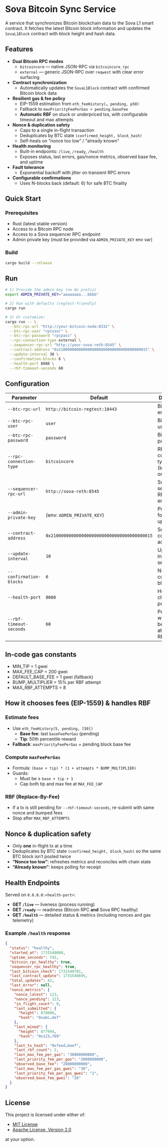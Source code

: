 # Sova Bitcoin Sync Service

A service that synchronizes Bitcoin blockchain data to the Sova L1 smart contract. It fetches the latest Bitcoin block information and updates the `SovaL1Block` contract with block height and hash data.

## Features

- **Dual Bitcoin RPC modes**
  - `bitcoincore` — native JSON-RPC via `bitcoincore_rpc`
  - `external` — generic JSON-RPC over `reqwest` with clear error surfacing
- **Contract synchronization**
  - Automatically updates the `SovaL1Block` contract with confirmed Bitcoin block data
- **Resilient gas & fee policy**
  - EIP-1559 estimation from `eth_feeHistory(… pending, p50)`
  - Fallback to `maxPriorityFeePerGas + pending.baseFee`
  - **Automatic RBF** on stuck or underpriced txs, with configurable timeout and max attempts
- **Nonce & duplication safety**
  - Caps to a single in-flight transaction
  - Deduplicates by BTC state `(confirmed_height, block_hash)`
  - Self-heals on “nonce too low” / “already known”
- **Health monitoring**
  - Built-in endpoints: `/live`, `/ready`, `/health`
  - Exposes status, last errors, gas/nonce metrics, observed base fee, and uptime
- **Fault tolerance**
  - Exponential backoff with jitter on transient RPC errors
- **Configurable confirmations**
  - Uses N-blocks back (default: 6) for safe BTC finality

## Quick Start

### Prerequisites

- Rust (latest stable version)
- Access to a Bitcoin RPC node
- Access to a Sova sequencer RPC endpoint
- Admin private key (must be provided via `ADMIN_PRIVATE_KEY` env var)

### Build

```bash
cargo build --release
```

## Run

```bash
# 1) Provide the admin key (no 0x prefix)
export ADMIN_PRIVATE_KEY="aaaaaaaa...bbbb"

# 2) Run with defaults (regtest-friendly)
cargo run

# 3) Or customize:
cargo run -- \
  --btc-rpc-url "http://your-bitcoin-node:8332" \
  --btc-rpc-user "rpcuser" \
  --btc-rpc-password "rpcpass" \
  --rpc-connection-type external \
  --sequencer-rpc-url "http://your-sova-reth:8545" \
  --contract-address "0x2100000000000000000000000000000000000015" \
  --update-interval 30 \
  --confirmation-blocks 6 \
  --health-port 8080 \
  --rbf-timeout-seconds 60
```

## Configuration

| Parameter | Default | Description |
|-----------|---------|-------------|
| `--btc-rpc-url` | `http://bitcoin-regtest:18443` | Bitcoin RPC endpoint |
| `--btc-rpc-user` | `user` | Bitcoin RPC username |
| `--btc-rpc-password` | `password` | Bitcoin RPC password |
| `--rpc-connection-type` | `bitcoincore` | RPC connection type (`bitcoincore` or `external`) |
| `--sequencer-rpc-url` | `http://sova-reth:8545` | Sova sequencer RPC endpoint |
| `--admin-private-key` | (env: `ADMIN_PRIVATE_KEY`) | Private key for contract updates |
| `--contract-address` | `0x2100000000000000000000000000000000000015` | SovaL1Block contract address |
| `--update-interval` | `10` | Update interval in seconds |
| `--confirmation-blocks` | `6` | Number of confirmation blocks |
| `--health-port` | `8080` | Health check server port |
| `--rbf-timeout-seconds` | `60` | Pending window before attempting RBF |

## In-code gas constants
- MIN_TIP = 1 gwei
- MAX_FEE_CAP = 200 gwei
- DEFAULT_BASE_FEE = 1 gwei (fallback)
- BUMP_MULTIPLIER = 15% per RBF attempt
- MAX_RBF_ATTEMPTS = 8

## How it chooses fees (EIP-1559) & handles RBF

### Estimate fees
- Use `eth_feeHistory(5, pending, [50])`
  - **Base fee**: last `baseFeePerGas` (pending)
  - **Tip**: 50th percentile reward
- **Fallback**: `maxPriorityFeePerGas` + pending block base fee

### Compute `maxFeePerGas`
- Formula: `(base + tip) * (1 + attempts * BUMP_MULTIPLIER)`
- Guards:
  - Must be ≥ `base + tip + 1`
  - Cap both tip and max fee at `MAX_FEE_CAP`

### RBF (Replace-By-Fee)
- If a tx is still pending for `--rbf-timeout-seconds`, re-submit with same nonce and bumped fees
- Stop after `MAX_RBF_ATTEMPTS`

## Nonce & duplication safety

- Only **one** in-flight tx at a time  
- Deduplicates by BTC state `(confirmed_height, block_hash)` so the same BTC block isn’t posted twice  
- **“Nonce too low”**: refreshes metrics and reconciles with chain state  
- **“Already known”**: keeps polling for receipt  

## Health Endpoints

Served on `0.0.0.0:<health-port>`:

- **GET `/live`** — liveness (process running)  
- **GET `/ready`** — readiness (Bitcoin RPC **and** Sova RPC healthy)  
- **GET `/health`** — detailed status & metrics (including nonces and gas telemetry)  

### Example `/health` response

```json
{
  "status": "healthy",
  "started_at": 1731540000,
  "uptime_seconds": 742,
  "bitcoin_rpc_healthy": true,
  "sequencer_rpc_healthy": true,
  "last_bitcoin_check": 1731540701,
  "last_contract_update": 1731540695,
  "total_updates": 42,
  "last_error": null,
  "nonce_metrics": {
    "nonce_latest": 123,
    "nonce_pending": 123,
    "in_flight_count": 0,
    "last_submitted": {
      "height": 878000,
      "hash": "0xabc…def"
    },
    "last_mined": {
      "height": 877994,
      "hash": "0x123…789"
    },
    "last_tx_hash": "0xfeed…beef",
    "last_rbf_count": 2,
    "last_max_fee_per_gas": "30000000000",
    "last_priority_fee_per_gas": "2000000000",
    "observed_base_fee": "28000000000",
    "last_max_fee_per_gas_gwei": "30",
    "last_priority_fee_per_gas_gwei": "2",
    "observed_base_fee_gwei": "28"
  }
}
```

## License

This project is licensed under either of:

- [MIT License](LICENSE-MIT)  
- [Apache License, Version 2.0](LICENSE-APACHE)  

at your option.